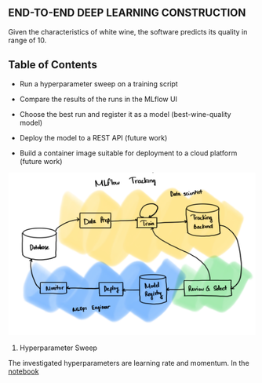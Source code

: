 ## END-TO-END DEEP LEARNING CONSTRUCTION

Given the characteristics of white wine, the software predicts its quality in range of 10.


## Table of Contents

- Run a hyperparameter sweep on a training script

- Compare the results of the runs in the MLflow UI

- Choose the best run and register it as a model (best-wine-quality model)

- Deploy the model to a REST API (future work)

- Build a container image suitable for deployment to a cloud platform (future work)

![MLflow Process](./images/MLflowProcess.png)

1. Hyperparameter Sweep

The investigated hyperparameters are learning rate and momentum. In the [notebook](starter.ipynb)  



 
